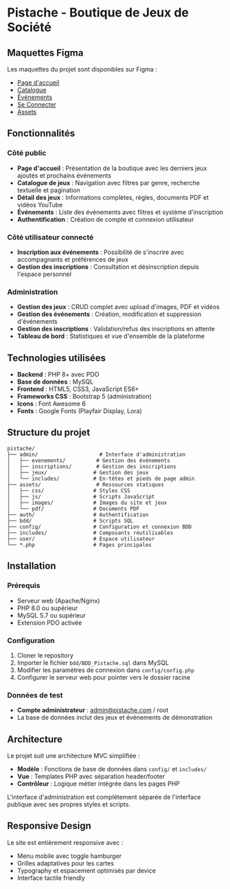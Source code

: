 # Pistache - Boutique de Jeux de Société

## Maquettes Figma

Les maquettes du projet sont disponibles sur Figma :

- [Page d'accueil](https://www.figma.com/proto/rakd7GQ6bXkukzcapskQbZ/Projet-B1?node-id=0-1&t=MyTr0CSZAhsh1DDl-1)
- [Catalogue](https://www.figma.com/proto/rakd7GQ6bXkukzcapskQbZ/Projet-B1?node-id=1-2&t=MyTr0CSZAhsh1DDl-1)
- [Événements](https://www.figma.com/proto/rakd7GQ6bXkukzcapskQbZ/Projet-B1?node-id=127-363&t=MyTr0CSZAhsh1DDl-1)
- [Se Connecter](https://www.figma.com/proto/rakd7GQ6bXkukzcapskQbZ/Projet-B1?node-id=127-706&t=MyTr0CSZAhsh1DDl-1)
- [Assets](https://www.figma.com/proto/rakd7GQ6bXkukzcapskQbZ/Projet-B1?node-id=127-728&t=MyTr0CSZAhsh1DDl-1)

## Fonctionnalités

### Côté public
- **Page d'accueil** : Présentation de la boutique avec les derniers jeux ajoutés et prochains événements
- **Catalogue de jeux** : Navigation avec filtres par genre, recherche textuelle et pagination
- **Détail des jeux** : Informations complètes, règles, documents PDF et vidéos YouTube
- **Événements** : Liste des événements avec filtres et système d'inscription
- **Authentification** : Création de compte et connexion utilisateur

### Côté utilisateur connecté
- **Inscription aux événements** : Possibilité de s'inscrire avec accompagnants et préférences de jeux
- **Gestion des inscriptions** : Consultation et désinscription depuis l'espace personnel

### Administration
- **Gestion des jeux** : CRUD complet avec upload d'images, PDF et vidéos
- **Gestion des événements** : Création, modification et suppression d'événements
- **Gestion des inscriptions** : Validation/refus des inscriptions en attente
- **Tableau de bord** : Statistiques et vue d'ensemble de la plateforme

## Technologies utilisées

- **Backend** : PHP 8+ avec PDO
- **Base de données** : MySQL
- **Frontend** : HTML5, CSS3, JavaScript ES6+
- **Frameworks CSS** : Bootstrap 5 (administration)
- **Icons** : Font Awesome 6
- **Fonts** : Google Fonts (Playfair Display, Lora)

## Structure du projet

```
pistache/
├── admin/                    # Interface d'administration
│   ├── evenements/          # Gestion des événements
│   ├── inscriptions/        # Gestion des inscriptions
│   ├── jeux/               # Gestion des jeux
│   └── includes/           # En-têtes et pieds de page admin
├── assets/                  # Ressources statiques
│   ├── css/                # Styles CSS
│   ├── js/                 # Scripts JavaScript
│   ├── images/             # Images du site et jeux
│   └── pdf/                # Documents PDF
├── auth/                   # Authentification
├── bdd/                    # Scripts SQL
├── config/                 # Configuration et connexion BDD
├── includes/               # Composants réutilisables
├── user/                   # Espace utilisateur
└── *.php                   # Pages principales
```

## Installation

### Prérequis
- Serveur web (Apache/Nginx)
- PHP 8.0 ou supérieur
- MySQL 5.7 ou supérieur
- Extension PDO activée

### Configuration
1. Cloner le repository
2. Importer le fichier `bdd/BDD_Pistache.sql` dans MySQL
3. Modifier les paramètres de connexion dans `config/config.php`
4. Configurer le serveur web pour pointer vers le dossier racine

### Données de test
- **Compte administrateur** : admin@pistache.com / root
- La base de données inclut des jeux et événements de démonstration

## Architecture

Le projet suit une architecture MVC simplifiée :
- **Modèle** : Fonctions de base de données dans `config/` et `includes/`
- **Vue** : Templates PHP avec séparation header/footer
- **Contrôleur** : Logique métier intégrée dans les pages PHP

L'interface d'administration est complètement séparée de l'interface publique avec ses propres styles et scripts.

## Responsive Design

Le site est entièrement responsive avec :
- Menu mobile avec toggle hamburger
- Grilles adaptatives pour les cartes
- Typography et espacement optimisés par device
- Interface tactile friendly